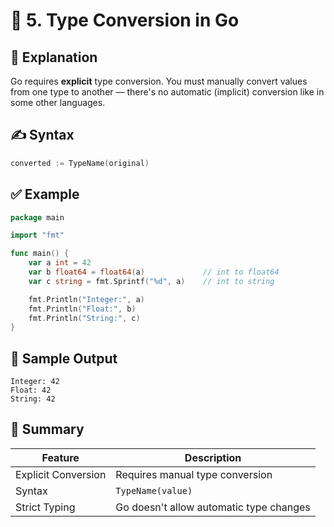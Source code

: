 # 🔄 5. Type Conversion in Go

## 📘 Explanation

Go requires **explicit** type conversion. You must manually convert values from one type to another — there's no automatic (implicit) conversion like in some other languages.

## ✍️ Syntax

```go
converted := TypeName(original)
```

## ✅ Example

```go
package main

import "fmt"

func main() {
    var a int = 42
    var b float64 = float64(a)             // int to float64
    var c string = fmt.Sprintf("%d", a)    // int to string

    fmt.Println("Integer:", a)
    fmt.Println("Float:", b)
    fmt.Println("String:", c)
}
```

## 🧪 Sample Output

```
Integer: 42
Float: 42
String: 42
```

## 🧩 Summary

| Feature             | Description                                |
|---------------------|--------------------------------------------|
| Explicit Conversion | Requires manual type conversion            |
| Syntax              | `TypeName(value)`                          |
| Strict Typing       | Go doesn't allow automatic type changes    |